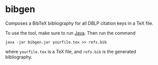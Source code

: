 # bibgen
Composes a BibTeX bibliography for all DBLP citation keys in a TeX file.

To use the tool, make sure to run [Java](https://java.com/nl/download/).
Then run the command
```
java -jar bibgen.jar yourfile.tex >> refs.bib
```
where `yourfile.tex` is a TeX file, and `refs.bib` is the generated bibliography.
